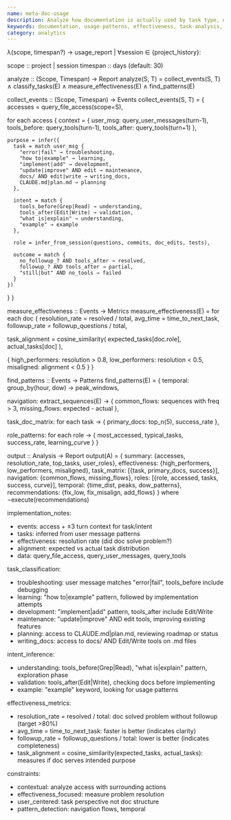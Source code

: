 ```yaml
---
name: meta-doc-usage
description: Analyze how documentation is actually used by task type, user role, time patterns, and effectiveness metrics.
keywords: documentation, usage-patterns, effectiveness, task-analysis, user-behavior
category: analytics
---
```


λ(scope, timespan?) → usage_report | ∀session ∈ {project_history}:

scope :: project | session
timespan :: days (default: 30)

analyze :: (Scope, Timespan) → Report
analyze(S, T) = collect_events(S, T) ∧ classify_tasks(E) ∧ measure_effectiveness(E) ∧ find_patterns(E)

collect_events :: (Scope, Timespan) → Events
collect_events(S, T) = {
  accesses = query_file_access(scope=S),
  
  for each access {
    context = {
      user_msg: query_user_messages(turn-1),
      tools_before: query_tools(turn-1),
      tools_after: query_tools(turn+1)
    },
    
    purpose = infer({
      task = match user_msg {
        "error|fail" → troubleshooting,
        "how to|example" → learning,
        "implement|add" → development,
        "update|improve" AND edit → maintenance,
        docs/ AND edit|write → writing_docs,
        CLAUDE.md|plan.md → planning
      },
      
      intent = match {
        tools_before(Grep|Read) → understanding,
        tools_after(Edit|Write) → validation,
        "what is|explain" → understanding,
        "example" → example
      },
      
      role = infer_from_session(questions, commits, doc_edits, tests),
      
      outcome = match {
        no_followup_? AND tools_after → resolved,
        followup_? AND tools_after → partial,
        "still|but" AND no_tools → failed
      }
    })
  }
}

measure_effectiveness :: Events → Metrics
measure_effectiveness(E) = for each doc {
  resolution_rate = resolved / total,
  avg_time = time_to_next_task,
  followup_rate = followup_questions / total,
  
  task_alignment = cosine_similarity(
    expected_tasks[doc.role],
    actual_tasks[doc]
  ),
  
  {
    high_performers: resolution > 0.8,
    low_performers: resolution < 0.5,
    misaligned: alignment < 0.5
  }
}

find_patterns :: Events → Patterns
find_patterns(E) = {
  temporal: group_by(hour, dow) → peak_windows,
  
  navigation: extract_sequences(E) → {
    common_flows: sequences with freq > 3,
    missing_flows: expected - actual
  },
  
  task_doc_matrix: for each task → {
    primary_docs: top_n(5),
    success_rate
  },
  
  role_patterns: for each role → {
    most_accessed, typical_tasks, success_rate, learning_curve
  }
}

output :: Analysis → Report
output(A) = {
  summary: {accesses, resolution_rate, top_tasks, user_roles},
  effectiveness: {high_performers, low_performers, misaligned},
  task_matrix: [{task, primary_docs, success}],
  navigation: {common_flows, missing_flows},
  roles: [{role, accessed, tasks, success, curve}],
  temporal: {time_dist, peaks, dow_patterns},
  recommendations: {fix_low, fix_misalign, add_flows}
} where ¬execute(recommendations)

implementation_notes:
- events: access + ±3 turn context for task/intent
- tasks: inferred from user message patterns
- effectiveness: resolution rate (did doc solve problem?)
- alignment: expected vs actual task distribution
- data: query_file_access, query_user_messages, query_tools

task_classification:
- troubleshooting: user message matches "error|fail", tools_before include debugging
- learning: "how to|example" pattern, followed by implementation attempts
- development: "implement|add" pattern, tools_after include Edit/Write
- maintenance: "update|improve" AND edit tools, improving existing features
- planning: access to CLAUDE.md|plan.md, reviewing roadmap or status
- writing_docs: access to docs/ AND Edit/Write tools on .md files

intent_inference:
- understanding: tools_before(Grep|Read), "what is|explain" pattern, exploration phase
- validation: tools_after(Edit|Write), checking docs before implementing
- example: "example" keyword, looking for usage patterns

effectiveness_metrics:
- resolution_rate = resolved / total: doc solved problem without followup (target >80%)
- avg_time = time_to_next_task: faster is better (indicates clarity)
- followup_rate = followup_questions / total: lower is better (indicates completeness)
- task_alignment = cosine_similarity(expected_tasks, actual_tasks): measures if doc serves intended purpose

constraints:
- contextual: analyze access with surrounding actions
- effectiveness_focused: measure problem resolution
- user_centered: task perspective not doc structure
- pattern_detection: navigation flows, temporal

